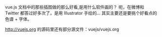  vue.js 文档中的那些插图做的那么好看,是用什么软件画的？
呃，在微博和 Twitter 都答过好多次了，是用 Illustrator 手绘的... 其实主要还是要挑个好看点的色谱 + 字体。

http://vuejs.org 的源码里还有部分源文件：vuejs/vuejs.org

